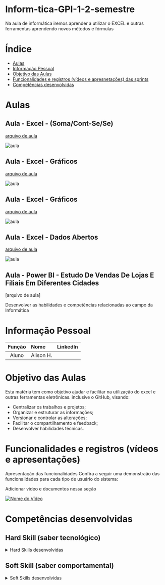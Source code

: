 # Inform-tica-GPI-1-2-semestre
Na aula de informática iremos aprender a utilizar o EXCEL e outras ferramentas aprendendo novos métodos e fórmulas


# Índice

* [Aulas](#aulas)
* [Informação Pessoal](#informação-pessoal)
* [Objetivo das Aulas](#objetivo-das-aulas)
* [Funcionalidades e registros (vídeos e apresnetações) das sprints](#uncionalidades-e-registros-(vídeos-e-apresnetações)-das-sprints)
* [Competências desenvolvidas](#competências-desenvolvidas)


# Aulas

## Aula - Excel - (Soma/Cont-Se/Se)
[arquivo de aula](https://github.com/Oalisonh/informatica/blob/48c4346f02fd3a524c50b0c822438aaae1e34a2b/Planilha%20M%C3%A9dia.xlsx)

![aula ](https://github.com/user-attachments/assets/09c5a842-5ed0-46c2-ba55-7c0796a20eea)

## Aula - Excel - Gráficos
[arquivo de aula](https://github.com/Oalisonh/informatica/blob/8b62c13313a447b1b5e3e8c495f185dc94d3437e/2024.08_dados-abertos-ex-presidentes.xlsx)

![aula](https://github.com/user-attachments/assets/4cb45b3a-2dc9-455e-a861-17391b124cc4)

## Aula - Excel - Gráficos
[arquivo de aula](https://github.com/Oalisonh/informatica/blob/27c449940d3b5ca61e2415c98b48a65546aa258e/2024.08_dados-abertos-ex-presidentes.xlsx)

![aula](https://github.com/user-attachments/assets/e2133d44-1e44-4d84-9b33-0c068a213ff2)

## Aula - Excel - Dados Abertos
[arquivo de aula](https://github.com/Oalisonh/informatica/blob/65682af18d3a29fde32904b7eddeafb4c4aae970/2024.08_dados-abertos-ex-presidentes.xlsx)

![aula](https://github.com/user-attachments/assets/4424138f-a4ef-4268-82d8-ab18f1d1d215)

## Aula - Power BI - Estudo De Vendas De Lojas E Filiais Em Diferentes Cidades
[arquivo de aula]


Desenvolver as habilidades e competências relacionadas ao campo da Informática

# Informação Pessoal
|    Função     | Nome                                  |                                                                                                                                                      LinkedIn                                                                                                                                                      |
| :-----------: | :------------------------------------ | :-------------------------------------------------------------------------------------------------------------------------------------------------------------------------------------------------------------------------------------------------------------------------------------------------------------------------: |
| Aluno |   Alison H.         


# Objetivo das Aulas
Esta matéria tem como objetivo ajudar e facilitar na utilização do excel e outras ferramentas eletrônicas. inclusive o GitHub, visando:
* Centralizar os trabalhos e projetos;
* Organizar e estruturar as informações;
* Versionar e controlar as alterações;
* Facilitar o compartilhamento e feedback;
* Desenvolver habilidades técnicas.


# Funcionalidades e registros (vídeos e apresentações)

Apresentação das funcionalidades
Confira a seguir uma demonstraão das funcionalidades para cada tipo de usuário do sistema:

Adicionar video e documentos nessa seção

[![Nome do Vídeo](https://img.youtube.com/vi/pBy1zgt0XPc/0.jpg)](https://www.youtube.com/embed/pBy1zgt0XPc)

# Competências desenvolvidas

## Hard Skill (saber tecnológico)
<details>
<summary>Hard Skills desenvolvidas</summary>
  
| Tecnologia/Metodologia | Classificação |
| ---------------------- | ------------- |
| GitHub | ★ ★ ★ ★ ★ ★ ★ ☆ ☆ ☆ |
| Gestão de Projetos | ★ ★ ★ ★ ★ ★ ☆ ☆ ☆ ☆ |
| Prodct Owner | ★ ★ ★ ★ ★ ★ ★ ☆ ☆ ☆ |
| Markdown | ★ ★ ★ ★ ★ ★ ★ ☆ ☆ ☆ |
| Git Projects | ★ ★ ★ ★ ★ ★ ★ ☆ ☆ ☆ |
 
</details>

## Soft Skill (saber comportamental)
<details>
<summary>Soft Skills desenvolvidas</summary>

| Habilidades | Classificação |
| ---------------------- | ------------- |
| Colaboração | ★ ★ ★ ★ ★ ☆ ☆ ☆ ☆ ☆ |
| Proatividade| ★ ★ ★ ★ ★ ★ ☆ ☆ ☆ ☆ |
| Pensamento Crítico | ★ ★ ★ ★ ★ ★ ★ ☆ ☆ ☆ |
| Gerenciamento de Tempo | ★ ★ ★ ★ ★ ★ ★ ☆ ☆ ☆ |
| Adaptabilidade | ★ ★ ★ ★ ★ ★ ★ ☆ ☆ ☆ |
| Resiliência | ★ ★ ★ ★ ★ ★ ★ ☆ ☆ ☆ |

</details>
